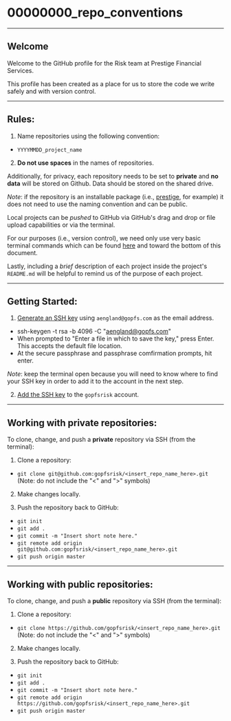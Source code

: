 # 00000000_repo_conventions

---

## Welcome

Welcome to the GitHub profile for the Risk team at Prestige Financial Services.

This profile has been created as a place for us to store the code we write safely and with version control.

---

## Rules:

1. Name repositories using the following convention:
* ```YYYYMMDD_project_name```

2. **Do not use spaces** in the names of repositories.

Additionally, for privacy, each repository needs to be set to **private** and **no data** will be stored on Github. Data should be stored on the shared drive.

*Note*: if the repository is an installable package (i.e., [prestige](https://github.com/gopfsrisk/prestige), for example) it does not need to use the naming convention and can be public.

Local projects can be *pushed* to GitHub via GitHub's drag and drop or file upload capabilities or via the terminal.

For our purposes (i.e., version control), we need only use very basic terminal commands which can be found [here](https://www.tutsmake.com/upload-project-files-on-github-using-command-line/) and toward the bottom of this document.

Lastly, including a *brief* description of each project inside the project's ```README.md``` will be helpful to remind us of the purpose of each project.

---

## Getting Started:

1. [Generate an SSH key](https://help.github.com/en/github/authenticating-to-github/generating-a-new-ssh-key-and-adding-it-to-the-ssh-agent) using ```aengland@gopfs.com``` as the email address.
* ssh-keygen -t rsa -b 4096 -C "aengland@gopfs.com"
* When prompted to "Enter a file in which to save the key," press Enter. This accepts the default file location.
* At the secure passphrase and passphrase comfirmation prompts, hit enter. 

*Note*: keep the terminal open because you will need to know where to find your SSH key in order to add it to the account in the next step.

2. [Add the SSH key](https://help.github.com/en/github/authenticating-to-github/adding-a-new-ssh-key-to-your-github-account) to the ```gopfsrisk``` account.

---

## Working with private repositories:

To clone, change, and push a **private** repository via SSH (from the terminal):

1. Clone a repository:
* ```git clone git@github.com:gopfsrisk/<insert_repo_name_here>.git``` (Note: do not include the "<" and ">" symbols)

2. Make changes locally.

3. Push the repository back to GitHub:
* ```git init```
* ```git add .```
* ```git commit -m "Insert short note here."```
* ```git remote add origin git@github.com:gopfsrisk/<insert_repo_name_here>.git```
* ```git push origin master```

---

## Working with public repositories:

To clone, change, and push a **public** repository via SSH (from the terminal):

1. Clone a repository:
* ```git clone https://github.com/gopfsrisk/<insert_repo_name_here>.git``` (Note: do not include the "<" and ">" symbols)

2. Make changes locally.

3. Push the repository back to GitHub:
* ```git init```
* ```git add .```
* ```git commit -m "Insert short note here."```
* ```git remote add origin https://github.com/gopfsrisk/<insert_repo_name_here>.git```
* ```git push origin master```





